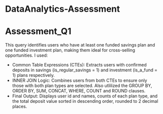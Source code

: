 # DataAnalytics-Assessment
# Assessment_Q1
This query identifies users who have at least one funded savings plan and one funded investment plan, making them ideal for cross-selling opportunities. I used:

- Common Table Expressions (CTEs): Extracts users with confirmed deposits in savings (is_regular_savings = 1) and investment (is_a_fund = 1) plans respectively.
- INNER JOIN Logic: Combines users from both CTEs to ensure only those with both plan types are selected. Also utlilized the GROUP BY, ORDER BY, SUM, CONCAT, WHERE, COUNT and ROUND clauses.
- Final Output: Displays user id and names, counts of each plan type, and the total deposit value sorted in descending order, rounded to 2 decimal places.
